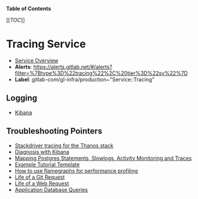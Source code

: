 <!-- MARKER: do not edit this section directly. Edit services/service-catalog.yml then run scripts/generate-docs -->

**Table of Contents**

[[_TOC_]]

# Tracing Service

* [Service Overview](https://dashboards.gitlab.net/d/observability-tracing/observability3a-tracing)
* **Alerts**: <https://alerts.gitlab.net/#/alerts?filter=%7Btype%3D%22tracing%22%2C%20tier%3D%22sv%22%7D>
* **Label**: gitlab-com/gl-infra/production~"Service::Tracing"

## Logging

* [Kibana](https://log.gprd.gitlab.net/app/r/s/Kvsjn)

## Troubleshooting Pointers

* [Stackdriver tracing for the Thanos stack](../monitoring/thanos-tracing.md)
* [Diagnosis with Kibana](../onboarding/kibana-diagnosis.md)
* [Mapping Postgres Statements, Slowlogs, Activity Monitoring and Traces](../patroni/mapping_statements.md)
* [Example Tutorial Template](../tutorials/example_tutorial_template.md)
* [How to use flamegraphs for performance profiling](../tutorials/how_to_use_flamegraphs_for_perf_profiling.md)
* [Life of a Git Request](../tutorials/overview_life_of_a_git_request.md)
* [Life of a Web Request](../tutorials/overview_life_of_a_web_request.md)
* [Application Database Queries](../uncategorized/tracing-app-db-queries.md)
<!-- END_MARKER -->

<!-- ## Summary -->

<!-- ## Architecture -->

<!-- ## Performance -->

<!-- ## Scalability -->

<!-- ## Availability -->

<!-- ## Durability -->

<!-- ## Security/Compliance -->

<!-- ## Monitoring/Alerting -->

<!-- ## Links to further Documentation -->
